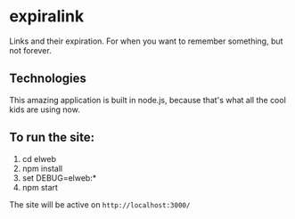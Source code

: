 # expiralink
Links and their expiration. For when you want to remember something, but not forever.

## Technologies
This amazing application is built in node.js, because that's what all the cool kids are using now.

## To run the site:
1. cd elweb
1. npm install
1. set DEBUG=elweb:*
1. npm start

The site will be active on `http://localhost:3000/`
